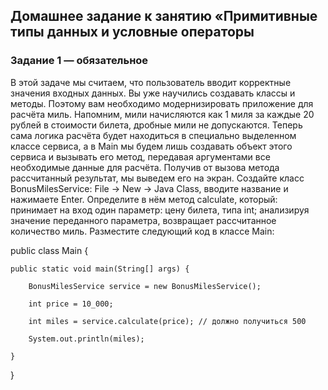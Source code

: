## Домашнее задание к занятию «Примитивные типы данных и условные операторы

### Задание 1 — обязательное

В этой задаче мы считаем, что пользователь вводит корректные значения входных данных.
Вы уже научились создавать классы и методы. Поэтому вам необходимо модернизировать приложение для расчёта миль. Напомним, мили начисляются как 1 миля за каждые 20 рублей в стоимости билета, дробные мили не допускаются.
Теперь сама логика расчёта будет находиться в специально выделенном классе сервиса, а в Main мы будем лишь создавать объект этого сервиса и вызывать его метод, передавая аргументами все необходимые данные для расчёта. Получив от вызова метода рассчитанный результат, мы выведем его на экран.
Создайте класс BonusMilesService: File -> New -> Java Class, вводите название и нажимаете Enter.
Определите в нём метод calculate, который:
принимает на вход один параметр: цену билета, типа int;
анализируя значение переданного параметра, возвращает рассчитанное количество миль.
Разместите следующий код в классе Main:

public class Main {
    
    public static void main(String[] args) {
        
        BonusMilesService service = new BonusMilesService();
        
        int price = 10_000;
        
        int miles = service.calculate(price); // должно получиться 500
        
        System.out.println(miles);
    
    }

}